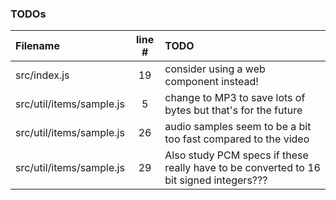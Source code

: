 ### TODOs
| Filename | line # | TODO
|:------|:------:|:------
| src/index.js | 19 | consider using a web component instead!
| src/util/items/sample.js | 5 | change to MP3 to save lots of bytes but that's for the future
| src/util/items/sample.js | 26 | audio samples seem to be a bit too fast compared to the video
| src/util/items/sample.js | 29 | Also study PCM specs if these really have to be converted to 16 bit signed integers???